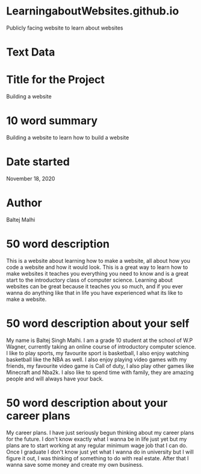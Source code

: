 # LearningaboutWebsites.github.io
Publicly facing website to learn about websites

# Text Data

# Title for the Project
Building a website

# 10 word summary
Building a website to learn how to build a website

# Date started
November 18, 2020

# Author
Baltej Malhi

# 50 word description
This is a website about learning how to make a website, all about how you code a website and how it would look. This is a great way to learn how to make websites it teaches you everything you need to know and is a great start to the introductory class of computer science. Learning about websites can be great because it teaches you so much, and if you ever wanna do anything like that in life you have experienced what its like to make a website.

# 50 word description about your self
My name is Baltej Singh Malhi. I am a grade 10 student at the school of W.P Wagner, currently taking an online course of introductory computer science. I like to play sports, my favourite sport is basketball, I also enjoy watching basketball like the NBA as well. I also enjoy playing video games with my friends, my favourite video game is Call of duty, I also play other games like Minecraft and Nba2k. I also like to spend time with family, they are amazing people and will always have your back.

# 50 word description about your career plans
My career plans. I have just seriously begun thinking about my career plans for the future. I don't know exactly what I wanna be in life just yet but my plans are to start working at any regular minimum wage job that I can do. Once I graduate I don't know just yet what I wanna do in university but I will figure it out, I was thinking of something to do with real estate. After that I wanna save some money and create my own business.
